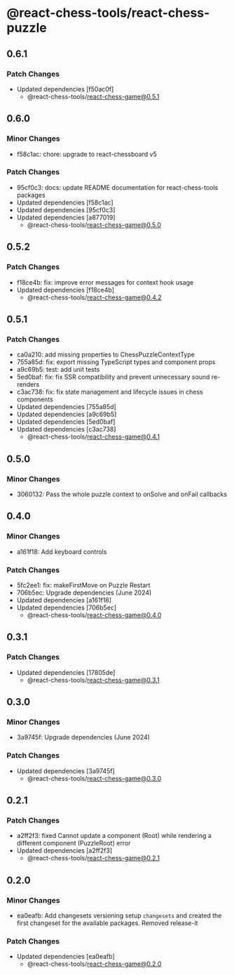 # @react-chess-tools/react-chess-puzzle

## 0.6.1

### Patch Changes

- Updated dependencies [f50ac0f]
  - @react-chess-tools/react-chess-game@0.5.1

## 0.6.0

### Minor Changes

- f58c1ac: chore: upgrade to react-chessboard v5

### Patch Changes

- 95cf0c3: docs: update README documentation for react-chess-tools packages
- Updated dependencies [f58c1ac]
- Updated dependencies [95cf0c3]
- Updated dependencies [a877019]
  - @react-chess-tools/react-chess-game@0.5.0

## 0.5.2

### Patch Changes

- f18ce4b: fix: improve error messages for context hook usage
- Updated dependencies [f18ce4b]
  - @react-chess-tools/react-chess-game@0.4.2

## 0.5.1

### Patch Changes

- ca0a210: add missing properties to ChessPuzzleContextType
- 755a85d: fix: export missing TypeScript types and component props
- a9c69b5: test: add unit tests
- 5ed0baf: fix: fix SSR compatibility and prevent unnecessary sound re-renders
- c3ac738: fix: fix state management and lifecycle issues in chess components
- Updated dependencies [755a85d]
- Updated dependencies [a9c69b5]
- Updated dependencies [5ed0baf]
- Updated dependencies [c3ac738]
  - @react-chess-tools/react-chess-game@0.4.1

## 0.5.0

### Minor Changes

- 3060132: Pass the whole puzzle context to onSolve and onFail callbacks

## 0.4.0

### Minor Changes

- a161f18: Add keyboard controls

### Patch Changes

- 5fc2ee1: fix: makeFirstMove on Puzzle Restart
- 706b5ec: Upgrade dependencies (June 2024)
- Updated dependencies [a161f18]
- Updated dependencies [706b5ec]
  - @react-chess-tools/react-chess-game@0.4.0

## 0.3.1

### Patch Changes

- Updated dependencies [17805de]
  - @react-chess-tools/react-chess-game@0.3.1

## 0.3.0

### Minor Changes

- 3a9745f: Upgrade dependencies (June 2024)

### Patch Changes

- Updated dependencies [3a9745f]
  - @react-chess-tools/react-chess-game@0.3.0

## 0.2.1

### Patch Changes

- a2ff2f3: fixed Cannot update a component (Root) while rendering a different component (PuzzleRoot) error
- Updated dependencies [a2ff2f3]
  - @react-chess-tools/react-chess-game@0.2.1

## 0.2.0

### Minor Changes

- ea0eafb: Add changesets versioning
  setup `changesets` and created the first changeset for the available packages. Removed release-it

### Patch Changes

- Updated dependencies [ea0eafb]
  - @react-chess-tools/react-chess-game@0.2.0
